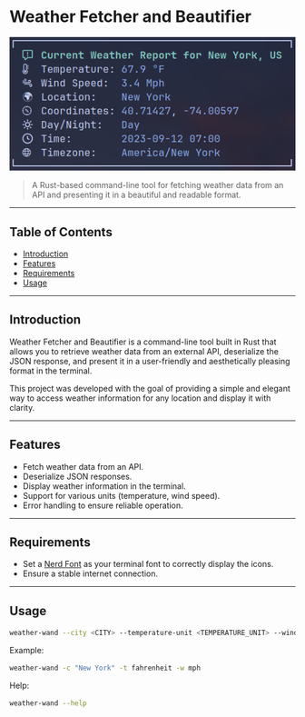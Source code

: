 # Weather Fetcher and Beautifier

![Project Image](docs/images/demo.png)

<!-- Include a project image or logo if available -->

> A Rust-based command-line tool for fetching weather data from an API and
> presenting it in a beautiful and readable format.

---

## Table of Contents

- [Introduction](#introduction)
- [Features](#features)
- [Requirements](#requirements)
- [Usage](#usage)

---

## Introduction

Weather Fetcher and Beautifier is a command-line tool built in Rust that allows
you to retrieve weather data from an external API, deserialize the JSON
response, and present it in a user-friendly and aesthetically pleasing format in
the terminal.

This project was developed with the goal of providing a simple and elegant way
to access weather information for any location and display it with clarity.

---

## Features

- Fetch weather data from an API.
- Deserialize JSON responses.
- Display weather information in the terminal.
- Support for various units (temperature, wind speed).
- Error handling to ensure reliable operation.

---

## Requirements

- Set a [Nerd Font](https://github.com/ryanoasis/nerd-fonts) as your terminal
  font to correctly display the icons.
- Ensure a stable internet connection.

---

## Usage

```bash
weather-wand --city <CITY> --temperature-unit <TEMPERATURE_UNIT> --windspeed-unit <WINDSPEED_UNIT>
```

Example:

```bash
weather-wand -c "New York" -t fahrenheit -w mph
```

Help:

```bash
weather-wand --help
```
